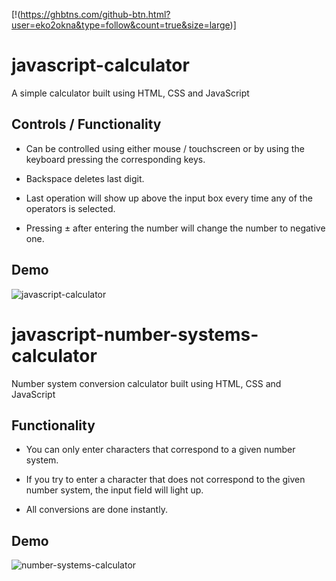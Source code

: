 [!(https://ghbtns.com/github-btn.html?user=eko2okna&type=follow&count=true&size=large)]

# javascript-calculator
A simple calculator built using HTML, CSS and JavaScript

## Controls / Functionality

- Can be controlled using either mouse / touchscreen or by using the keyboard pressing the corresponding keys.

- Backspace deletes last digit.

- Last operation will show up above the input box every time any of the operators is selected.

- Pressing ± after entering the number will change the number to negative one.

## Demo

![javascript-calculator](https://github.com/user-attachments/assets/9cef7fee-7070-4c69-bb41-38758700b744)


# javascript-number-systems-calculator
Number system conversion calculator built using HTML, CSS and JavaScript

## Functionality

- You can only enter characters that correspond to a given number system.

- If you try to enter a character that does not correspond to the given number system, the input field will light up.

- All conversions are done instantly.
  
## Demo

![number-systems-calculator](https://github.com/user-attachments/assets/2730cc7b-cae7-406d-9cf0-4cde45fa283a)
